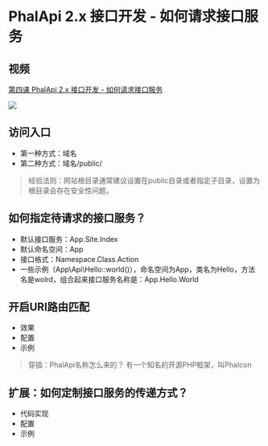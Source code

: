 # PhalApi 2.x 接口开发 - 如何请求接口服务

## 视频
[第四课 PhalApi 2.x 接口开发 - 如何请求接口服务](https://www.bilibili.com/video/av83734878)

[![](http://cd8.yesapi.net/yesyesapi_20200118215334_a04c5c973772b2a4c7e2519f33d35ee5.png)](https://www.bilibili.com/video/av83734878)

## 访问入口
+ 第一种方式：域名
+ 第二种方式：域名/public/

> 经验法则：网站根目录通常建议设置在public目录或者指定子目录，设置为根目录会存在安全性问题。

## 如何指定待请求的接口服务？
+ 默认接口服务：App.Site.Index
+ 默认命名空间：App
+ 接口格式：Namespace.Class.Action
+ 一些示例（App\Api\Hello::world()），命名空间为App，类名为Hello，方法名是wolrd，组合起来接口服务名称是：App.Hello.World

## 开启URI路由匹配
+ 效果
+ 配置
+ 示例

> 穿插：PhalApi名称怎么来的？ 有一个知名的开源PHP框架，叫Phalcon

## 扩展：如何定制接口服务的传递方式？
+ 代码实现
+ 配置
+ 示例


